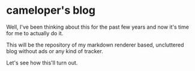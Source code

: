 # cameloper's blog

Well, I've been thinking about this for the past few years and now it's time for me to actually do it.

This will be the repository of my markdown renderer based, uncluttered blog without ads or any kind of tracker.

Let's see how this'll turn out.

